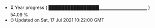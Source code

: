- ⏳ Year progress { ████████████████▁▁▁▁▁▁▁▁▁▁▁▁▁▁ } 54.09 %
- ⏰ Updated on Sat, 17 Jul 2021 10:22:00 GMT

